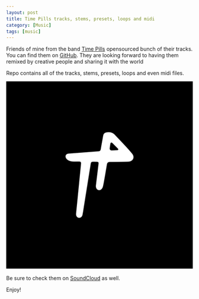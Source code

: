 ```yaml
---
layout: post
title: Time Pills tracks, stems, presets, loops and midi
category: [Music]
tags: [music]
---
```


Friends of mine from the band [Time Pills](https://soundcloud.com/timepills) opensourced bunch of their tracks. You can find them on [GitHub](https://github.com/nndmlsvc/time-pills). They are looking forward to having them remixed by creative people and sharing it with the world

Repo contains all of the tracks, stems, presets, loops and even midi files.

<a href="https://soundcloud.com/timepills">
  <img
    class="Image Image--small"
    src="/public/img/timepills.jpg"
    alt="Time Pills SoundCloud profile">
</a>

Be sure to check them on [SoundCloud](https://soundcloud.com/timepills) as well.

Enjoy!
